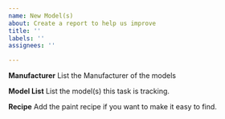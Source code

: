 ```yaml
---
name: New Model(s)
about: Create a report to help us improve
title: ''
labels: ''
assignees: ''

---
```


**Manufacturer**
List the Manufacturer of the models

**Model List**
List the model(s) this task is tracking.

**Recipe**
Add the paint recipe if you want to make it easy to find.
